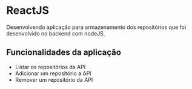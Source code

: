 # ReactJS
Desenvolvendo aplicação para armazenamento dos repositórios que foi desenvolvido no backend com nodeJS.

## Funcionalidades da aplicação
* Listar os repositórios da API
* Adicionar um repositório a API
* Remover um repositório da API

